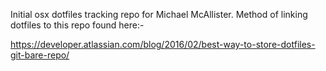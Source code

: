 Initial osx dotfiles tracking repo for Michael McAllister. Method of linking dotfiles to this repo found here:-

https://developer.atlassian.com/blog/2016/02/best-way-to-store-dotfiles-git-bare-repo/
